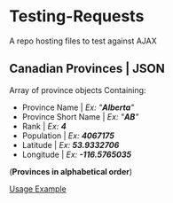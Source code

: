 # Testing-Requests
A repo hosting files to test against AJAX


## Canadian Provinces | JSON
Array of province objects
Containing:
* Province Name | _Ex: "**Alberta**"_
* Province Short Name | _Ex: "**AB**"_
* Rank | _Ex: **4**_
* Population | _Ex: **4067175**_
* Latitude | _Ex: **53.9332706**_
* Longitude | _Ex: **-116.5765035**_

(**Provinces in alphabetical order**)

[Usage Example](https://codepen.io/Hermaeus/pen/QgOyrZ "Codepen")
